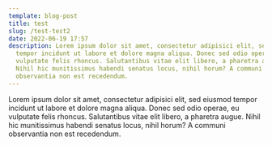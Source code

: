 ```yaml
---
template: blog-post
title: test
slug: /test-test2
date: 2022-06-19 17:57
description: Lorem ipsum dolor sit amet, consectetur adipisici elit, sed eiusmod
  tempor incidunt ut labore et dolore magna aliqua. Donec sed odio operae, eu
  vulputate felis rhoncus. Salutantibus vitae elit libero, a pharetra augue.
  Nihil hic munitissimus habendi senatus locus, nihil horum? A communi
  observantia non est recedendum.
---
```

Lorem ipsum dolor sit amet, consectetur adipisici elit, sed eiusmod tempor incidunt ut labore et dolore magna aliqua. Donec sed odio operae, eu vulputate felis rhoncus. Salutantibus vitae elit libero, a pharetra augue. Nihil hic munitissimus habendi senatus locus, nihil horum? A communi observantia non est recedendum.